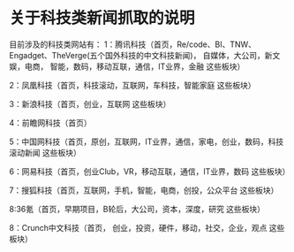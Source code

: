 关于科技类新闻抓取的说明
============

目前涉及的科技类网站有：
1：腾讯科技（首页，Re/code、BI、TNW、Engadget、TheVerge(五个国外科技的中文科技新闻)，
自媒体，大公司，新文娱，电商， 智能，数码，移动互联，通信，IT业界，金融 这些板块）

2：凤凰科技（首页，科技滚动，互联网，车科技，智能家庭 这些板块）

3：新浪科技（首页，创业，互联网 这些板块）

4：前瞻网科技（首页）

5：中国网科技（首页，原创，互联网，IT业界，通信，家电，创业，数码，科技滚动新闻 这些板块）

6：网易科技（首页，创业Club，VR，移动互联，通信，IT业界，数码 这些板块）

7：搜狐科技（首页，互联网，手机，智能，电商，创投，公众平台 这些板块）

8:36氪（首页，早期项目，B轮后，大公司，资本，深度，研究 这些板块）

8：Crunch中文科技（首页， 创业，投资，硬件，移动，社交，企业，观点 这些板块）

